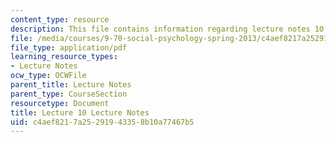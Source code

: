 ```yaml
---
content_type: resource
description: This file contains information regarding lecture notes 10.
file: /media/courses/9-70-social-psychology-spring-2013/c4aef8217a25291943358b10a77467b5_MIT9_70S13_Lect10.pdf
file_type: application/pdf
learning_resource_types:
- Lecture Notes
ocw_type: OCWFile
parent_title: Lecture Notes
parent_type: CourseSection
resourcetype: Document
title: Lecture 10 Lecture Notes
uid: c4aef821-7a25-2919-4335-8b10a77467b5
---
```

